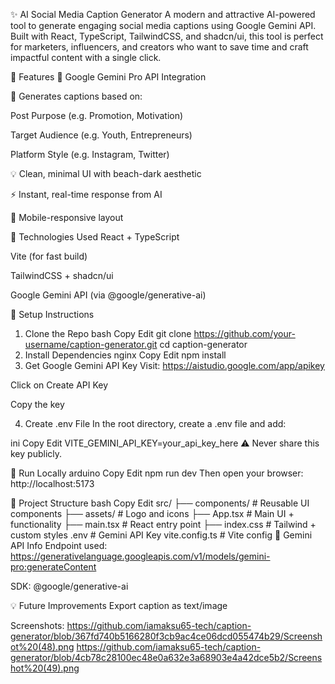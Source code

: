✨ AI Social Media Caption Generator
A modern and attractive AI-powered tool to generate engaging social media captions using Google Gemini API. Built with React, TypeScript, TailwindCSS, and shadcn/ui, this tool is perfect for marketers, influencers, and creators who want to save time and craft impactful content with a single click.

🚀 Features
🔮 Google Gemini Pro API Integration

🎯 Generates captions based on:

Post Purpose (e.g. Promotion, Motivation)

Target Audience (e.g. Youth, Entrepreneurs)

Platform Style (e.g. Instagram, Twitter)

💡 Clean, minimal UI with beach-dark aesthetic

⚡ Instant, real-time response from AI

📱 Mobile-responsive layout

🧠 Technologies Used
React + TypeScript

Vite (for fast build)

TailwindCSS + shadcn/ui

Google Gemini API (via @google/generative-ai)

🔧 Setup Instructions
1. Clone the Repo
bash
Copy
Edit
git clone https://github.com/your-username/caption-generator.git
cd caption-generator
2. Install Dependencies
nginx
Copy
Edit
npm install
3. Get Google Gemini API Key
Visit: https://aistudio.google.com/app/apikey

Click on Create API Key

Copy the key

4. Create .env File
In the root directory, create a .env file and add:

ini
Copy
Edit
VITE_GEMINI_API_KEY=your_api_key_here
⚠️ Never share this key publicly.

🧪 Run Locally
arduino
Copy
Edit
npm run dev
Then open your browser: http://localhost:5173

📁 Project Structure
bash
Copy
Edit
src/
├── components/         # Reusable UI components
├── assets/             # Logo and icons
├── App.tsx             # Main UI + functionality
├── main.tsx            # React entry point
├── index.css           # Tailwind + custom styles
.env                    # Gemini API Key
vite.config.ts          # Vite config
🧠 Gemini API Info
Endpoint used:
https://generativelanguage.googleapis.com/v1/models/gemini-pro:generateContent

SDK:
@google/generative-ai

💡 Future Improvements
Export caption as text/image

Screenshots:
https://github.com/iamaksu65-tech/caption-generator/blob/367fd740b5166280f3cb9ac4ce06dcd055474b29/Screenshot%20(48).png
https://github.com/iamaksu65-tech/caption-generator/blob/4cb78c28100ec48e0a632e3a68903e4a42dce5b2/Screenshot%20(49).png
> 












